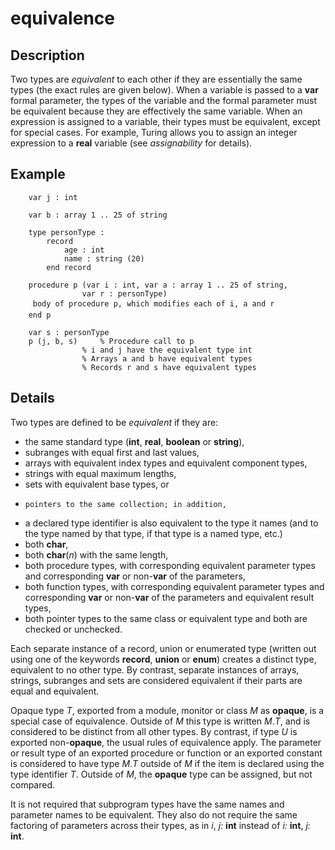 
# equivalence

## Description
Two types are _equivalent_ to each other if they are essentially the same types (the exact rules are given below). When a variable is passed to a **var** formal parameter, the types of the variable and the formal parameter must be equivalent because they are effectively the same variable. When an expression is assigned to a variable, their types must be equivalent, except for special cases. For example, Turing allows you to assign an integer expression to a **real** variable (see _assignability_ for details).


## Example


        var j : int
        
        var b : array 1 .. 25 of string
        
        type personType :
            record
                age : int
                name : string (20)
            end record
        
        procedure p (var i : int, var a : array 1 .. 25 of string,
                    var r : personType)
         body of procedure p, which modifies each of i, a and r 
        end p
        
        var s : personType
        p (j, b, s)     % Procedure call to p
                    % i and j have the equivalent type int
                    % Arrays a and b have equivalent types
                    % Records r and s have equivalent types
## Details
Two types are defined to be _equivalent_ if they are:


-    the same standard type (**int**, **real**, **boolean** or **string**),  
-    subranges with equal first and last values,  
-    arrays with equivalent index types and equivalent component types,  
-    strings with equal maximum lengths,  
-    sets with equivalent base types, or  
-     pointers to the same collection; in addition,  
-    a declared type identifier is also equivalent to the type it names (and to the type named by that type, if that type is a named type, etc.)  
-    both **char**,  
-    both **char**(_n_) with the same length,  
-    both procedure types, with corresponding equivalent parameter types and corresponding **var** or non-**var** of the parameters,  
-    both function types, with corresponding equivalent parameter types and corresponding **var** or non-**var** of the parameters and equivalent result types,  
-    both pointer types to the same class or equivalent type and both are checked or unchecked.  


Each separate instance of a record, union or enumerated type (written out using one of the keywords **record**, **union** or **enum**) creates a distinct type, equivalent to no other type. By contrast, separate instances of arrays, strings, subranges and sets are considered equivalent if their parts are equal and equivalent.

Opaque type _T_, exported from a module, monitor or class _M_ as **opaque**, is a special case of equivalence. Outside of _M_ this type is written _M_._T_, and is considered to be distinct from all other types. By contrast, if type _U_ is exported non-**opaque**, the usual rules of equivalence apply. The parameter or result type of an exported procedure or function or an exported constant is considered to have type _M_._T_ outside of _M_ if the item is declared using the type identifier _T_. Outside of _M_, the **opaque** type can be assigned, but not compared.

It is not required that subprogram types have the same names and parameter names to be equivalent. They also do not require the same factoring of parameters across their types, as in _i_, _j:_ **int** instead of _i:_ **int**, _j:_ **int**.

